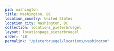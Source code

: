 ```yaml
---
pid: washington
title: Washington, DC
location_country: United States
location_city: Washington, DC
collection: locations_pieterbruegel
layout: locationpage_pieterbruegel
order: '28'
permalink: "/pieterbruegel/locations/washington"
---
```

